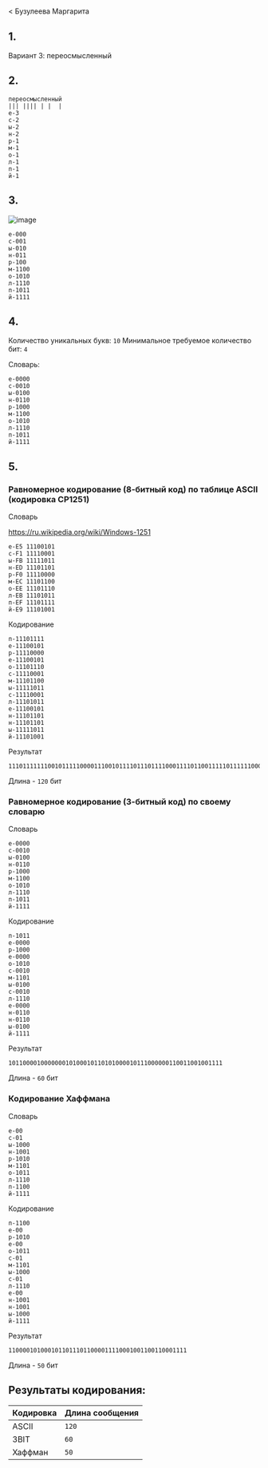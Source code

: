 #
< Бузулеева Маргарита
## 1.
Вариант 3: переосмысленный
## 2.
```
переосмысленный
||| |||| | |  |
е-3
с-2
ы-2
н-2
р-1
м-1
о-1
л-1
п-1
й-1
```
## 3.

![image](https://github.com/user-attachments/assets/2bc3ac87-a96b-4700-9cba-123d54aa97c7)
```
е-000
с-001
ы-010
н-011
р-100
м-1100
о-1010
л-1110
п-1011
й-1111
```

## 4.
Количество уникальных букв: `10`
Минимальное требуемое количество бит: `4`

Словарь:
```
е-0000
с-0010
ы-0100
н-0110
р-1000
м-1100
о-1010
л-1110
п-1011
й-1111
```

## 5.

### Равномерное кодирование (8-битный код) по таблице ASCII (кодировка CP1251)
Словарь

https://ru.wikipedia.org/wiki/Windows-1251
```
е-E5 11100101
с-F1 11110001
ы-FB 11111011
н-ED 11101101
р-F0 11110000
м-EC 11101100
о-EE 11101110
л-EB 11101011
п-EF 11101111
й-E9 11101001
```

Кодирование
```
п-11101111
е-11100101
р-11110000
е-11100101
о-11101110
с-11110001
м-11101100
ы-11111011
с-11110001
л-11101011
е-11100101
н-11101101
н-11101101
ы-11111011
й-11101001
```

Результат
```
111011111110010111110000111001011110111011110001111011001111101111110001111010111110010111101101111011011111101111101001
```
Длина - `120` бит

### Равномерное кодирование (3-битный код) по своему словарю
Словарь
```
е-0000
с-0010
ы-0100
н-0110
р-1000
м-1100
о-1010
л-1110
п-1011
й-1111
```

Кодирование
```
п-1011
е-0000
р-1000
е-0000
о-1010
с-0010
м-1101
ы-0100
с-0010
л-1110
е-0000
н-0110
н-0110
ы-0100
й-1111
```

 Результат
```
101100001000000010100010110101000010111000000110011001001111
```
Длина - `60` бит

### Кодирование Хаффмана

Словарь
```
е-00
с-01
ы-1000
н-1001
р-1010
м-1101
о-1011
л-1110
п-1100
й-1111
```
Кодирование
```
п-1100
е-00
р-1010
е-00
о-1011
с-01
м-1101
ы-1000
с-01
л-1110
е-00
н-1001
н-1001
ы-1000
й-1111
```

Результат
```
11000010100010110111011000011110001001100110001111
```
Длина - `50` бит

## Результаты кодирования:

| Кодировка | Длина сообщения |
|-----------|-----------------|
| ASCII     | `120`           |
| 3BIT      | `60`            |
| Хаффман   | `50`            |
